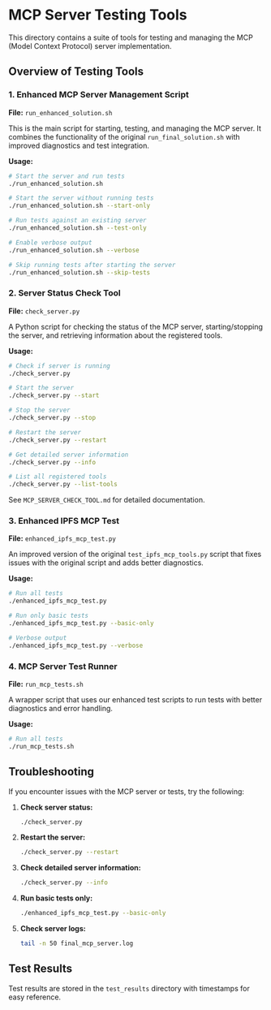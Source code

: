 # MCP Server Testing Tools

This directory contains a suite of tools for testing and managing the MCP (Model Context Protocol) server implementation.

## Overview of Testing Tools

### 1. Enhanced MCP Server Management Script

**File:** `run_enhanced_solution.sh`

This is the main script for starting, testing, and managing the MCP server. It combines the functionality of the original `run_final_solution.sh` with improved diagnostics and test integration.

**Usage:**
```bash
# Start the server and run tests
./run_enhanced_solution.sh

# Start the server without running tests
./run_enhanced_solution.sh --start-only

# Run tests against an existing server
./run_enhanced_solution.sh --test-only

# Enable verbose output
./run_enhanced_solution.sh --verbose

# Skip running tests after starting the server
./run_enhanced_solution.sh --skip-tests
```

### 2. Server Status Check Tool

**File:** `check_server.py`

A Python script for checking the status of the MCP server, starting/stopping the server, and retrieving information about the registered tools.

**Usage:**
```bash
# Check if server is running
./check_server.py

# Start the server
./check_server.py --start

# Stop the server
./check_server.py --stop

# Restart the server
./check_server.py --restart

# Get detailed server information
./check_server.py --info

# List all registered tools
./check_server.py --list-tools
```

See `MCP_SERVER_CHECK_TOOL.md` for detailed documentation.

### 3. Enhanced IPFS MCP Test

**File:** `enhanced_ipfs_mcp_test.py`

An improved version of the original `test_ipfs_mcp_tools.py` script that fixes issues with the original script and adds better diagnostics.

**Usage:**
```bash
# Run all tests
./enhanced_ipfs_mcp_test.py

# Run only basic tests
./enhanced_ipfs_mcp_test.py --basic-only

# Verbose output
./enhanced_ipfs_mcp_test.py --verbose
```

### 4. MCP Server Test Runner

**File:** `run_mcp_tests.sh`

A wrapper script that uses our enhanced test scripts to run tests with better diagnostics and error handling.

**Usage:**
```bash
# Run all tests
./run_mcp_tests.sh
```

## Troubleshooting

If you encounter issues with the MCP server or tests, try the following:

1. **Check server status:**
   ```bash
   ./check_server.py
   ```

2. **Restart the server:**
   ```bash
   ./check_server.py --restart
   ```

3. **Check detailed server information:**
   ```bash
   ./check_server.py --info
   ```

4. **Run basic tests only:**
   ```bash
   ./enhanced_ipfs_mcp_test.py --basic-only
   ```

5. **Check server logs:**
   ```bash
   tail -n 50 final_mcp_server.log
   ```

## Test Results

Test results are stored in the `test_results` directory with timestamps for easy reference.
